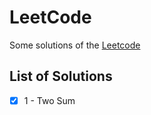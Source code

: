 # LeetCode
Some solutions of the [Leetcode](https://leetcode.com/)

## List of Solutions

- [X] 1 - Two Sum
